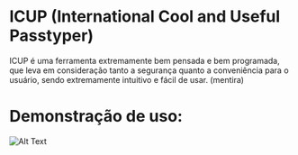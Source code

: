 # ICUP (International Cool and Useful Passtyper)

ICUP é uma ferramenta extremamente bem pensada e bem programada, que leva em consideração tanto a segurança quanto a conveniência para o usuário, sendo extremamente intuitivo e fácil de usar. (mentira)

# Demonstração de uso:
![Alt Text](https://cdn.discordapp.com/attachments/423287771923218439/928730828152913960/2022-01-06-16-10-14.gif)
